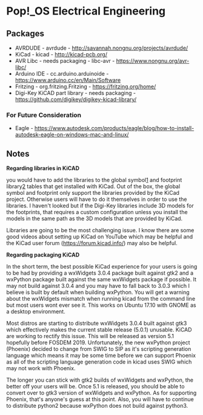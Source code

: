 # Pop!\_OS Electrical Engineering

## Packages

- AVRDUDE - avrdude - http://savannah.nongnu.org/projects/avrdude/
- KiCad - kicad - http://kicad-pcb.org/
- AVR Libc - needs packaging - libc-avr - https://www.nongnu.org/avr-libc/
- Arduino IDE - cc.arduino.arduinoide - https://www.arduino.cc/en/Main/Software
- Fritzing - org.fritzing.Fritzing - https://fritzing.org/home/
- Digi-Key KiCAD part library - needs packaging - https://github.com/digikey/digikey-kicad-library/

### For Future Consideration
- Eagle - https://www.autodesk.com/products/eagle/blog/how-to-install-autodesk-eagle-on-windows-mac-and-linux/


## Notes

**Regarding libraries in KiCAD**

you would have to add the
libraries to the global symbol[1] and footprint library[2] tables that
get installed with KiCad.  Out of the box, the global symbol and
footprint only support the libraries provided by the KiCad project.
Otherwise users will have to do it themselves in order to use the
libraries.  I haven't looked but if the Digi-Key libraries include 3D
models for the footprints, that requires a custom configuration unless
you install the models in the same path as the 3D models that are
provided by KiCad.

[1]: https://github.com/KiCad/kicad-symbols/blob/master/sym-lib-table
[2]: https://github.com/KiCad/kicad-footprints/blob/master/fp-lib-table

Libraries are going to be the most challenging issue.  I know there are
some good videos about setting up KiCad on YouTube which may be helpful
and the KiCad user forum (https://forum.kicad.info/) may also be helpful.

**Regarding packaging KiCAD**

In the short term, the best possible KiCad experience for your users is
going to be had by providing a wxWidgets 3.0.4 package built against
gtk2 and a wxPython package built against the same wxWidgets package if
possible.  It may not build against 3.0.4 and you may have to fall back
to 3.0.3 which I believe is built by default when building wxPython.
You will get a warning about the wxWidgets mismatch when running kicad
from the command line but most users wont ever see it. This works on Ubuntu
17.10 with GNOME as a desktop environment. 

Most distros are starting to distribute wxWidgets 3.0.4 built against
gtk3 which effectively makes the current stable release (5.0.1)
unusable. KiCAD are working to rectify this issue. This will
be released as version 5.1 hopefully before FOSDEM 2019.  Unfortunately,
the new wxPython project (Phoenix) decided to change from SWIG to SIP as
it's scripting generation language which means it may be some time
before we can support Phoenix as all of the scripting language
generation code in kicad uses SWIG which may not work with Phoenix.


The longer you can stick with gtk2 builds of wxWidgets and wxPython, the
better off your users will be.  Once 5.1 is released, you should be able
to convert over to gtk3 version of wxWidgets and wxPython.  As for
supporting Phoenix, that's anyone's guess at this point.  Also, you will
have to continue to distribute python2 because wxPython does not build
against python3.
